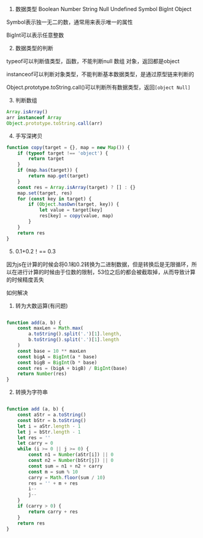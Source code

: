 1. 数据类型
Boolean Number String Null Undefined Symbol BigInt Object

Symbol表示独一无二的数，通常用来表示唯一的属性

BigInt可以表示任意整数

2. 数据类型的判断

typeof可以判断值类型，函数，不能判断null 数组 对象，返回都是object

instanceof可以判断对象类型，不能判断基本数据类型，是通过原型链来判断的

Object.prototype.toString.call()可以判断所有数据类型，返回`[object Null]`

3. 判断数组

```js
Array.isArray()
arr instanceof Array
Object.prototype.toString.call(arr)
```
4. 手写深拷贝
```js
function copy(target = {}, map = new Map()) {
	if (typeof target !== 'object') {
		return target
	}
	if (map.has(target)) {
		return map.get(target)
	}
	const res = Array.isArray(target) ? [] : {}
	map.set(target, res)
	for (const key in target) {
		if (Object.hasOwn(target, key)) {
			let value = target[key]
			res[key] = copy(value, map)
		}
	}
	return res
}

```
5. 0.1+0.2！== 0.3

因为js在计算的时候会将0.1和0.2转换为二进制数据，但是转换后是无限循环，所以在进行计算的时候由于位数的限制，53位之后的都会被截取掉，从而导致计算的时候精度丢失

如何解决
1. 转为大数运算(有问题)
```js

function add(a, b) {
	const maxLen = Math.max(
		a.toString().split('.')[1].length,
		b.toString().split('.')[1].length
	)
	const base = 10 ** maxLen
	const bigA = BigInt(a * base)
	const bigB = BigInt(b * base)
	const res = (bigA + bigB) / BigInt(base)
	return Number(res)
}

```
2. 转换为字符串
```js

function add (a, b) {
	const aStr = a.toString()
	const bStr = b.toString()
	let i = aStr.length - 1
	let j = bStr.length - 1
	let res = ''
	let carry = 0
	while (i >= 0 || j >= 0) {
		const n1 = Number(aStr[i]) || 0
		const n2 = Number(bStr[j]) || 0
		const sum = n1 + n2 + carry
		const m = sum % 10
		carry = Math.floor(sum / 10)
		res = '' + m + res
		i--
		j--
	}
	if (carry > 0) {
		return carry + res
	}
	return res
}

```
